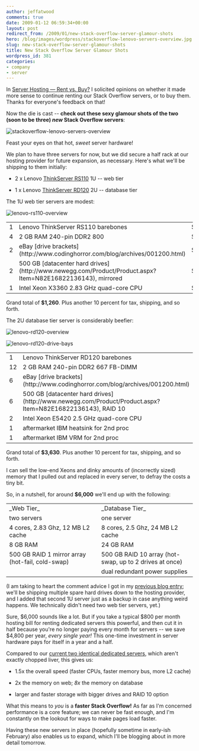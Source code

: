 ```yaml
---
author: jeffatwood
comments: true
date: 2009-01-12 06:59:34+00:00
layout: post
redirect_from: /2009/01/new-stack-overflow-server-glamour-shots
hero: /blog/images/wordpress/stackoverflow-lenovo-servers-overview.jpg
slug: new-stack-overflow-server-glamour-shots
title: New Stack Overflow Server Glamour Shots
wordpress_id: 381
categories:
- company
- server
---
```



In [Server Hosting — Rent vs. Buy?](http://blog.stackoverflow.com/2008/12/server-hosting-rent-vs-buy/) I solicited opinions on whether it made more sense to continue renting our Stack Overflow servers, or to buy them. Thanks for everyone's feedback on that!



Now the die is cast -- **check out these sexy glamour shots of the two (soon to be three) _new_ Stack Overflow servers**:



![stackoverflow-lenovo-servers-overview](/blog/images/wordpress/stackoverflow-lenovo-servers-overview.jpg)



Feast your eyes on that hot, _sweet_ server hardware!



We plan to have three servers for now, but we did secure a half rack at our hosting provider for future expansion, as necessary. Here's what we'll be shipping to them initially:







  * 2 x Lenovo [ThinkServer RS110](http://www.google.com/search?q=lenovo+thinkserver+rs110) 1U -- web tier

  * 1 x Lenovo [ThinkServer RD120](http://www.google.com/search?q=lenovo+thinkserver+rd120) 2U -- database tier




The 1U web tier servers are modest:



![lenovo-rs110-overview](/blog/images/wordpress/lenovo-rs110-overview.jpg)



<table width="500" >
<tr >
<td >1
</td>
<td >Lenovo ThinkServer RS110 barebones
</td>
<td >$630
</td></tr>
<tr >
<td >4
</td>
<td >2 GB RAM 240-pin DDR2 800
</td>
<td >$70
</td></tr>
<tr >
<td >2
</td>
<td > eBay [drive brackets](http://www.codinghorror.com/blog/archives/001200.html)
</td>
<td >$50
</td></tr>
<tr >
<td >2
</td>
<td >500 GB [datacenter hard drives](http://www.newegg.com/Product/Product.aspx?Item=N82E16822136143), mirrored
</td>
<td >$160
</td></tr>
<tr >
<td >1
</td>
<td >Intel Xeon X3360 2.83 GHz quad-core CPU
</td>
<td >$350
</td></tr>
</table>



Grand total of **$1,260**. Plus another 10 percent for tax, shipping, and so forth. 



The 2U database tier server is considerably beefier:



![lenovo-rd120-overview](/blog/images/wordpress/lenovo-rd120-overview.jpg)



![lenovo-rd120-drive-bays](/blog/images/wordpress/lenovo-rd120-drive-bays.jpg)



<table width="500" >
<tr >
<td >1
</td>
<td >Lenovo ThinkServer RD120 barebones
</td>
<td >$1,490
</td></tr>
<tr >
<td >12
</td>
<td >2 GB RAM 240-pin DDR2 667 FB-DIMM
</td>
<td >$600
</td></tr>
<tr >
<td >6
</td>
<td >eBay [drive brackets](http://www.codinghorror.com/blog/archives/001200.html)
</td>
<td >$150
</td></tr>
<tr >
<td >6
</td>
<td >500 GB [datacenter hard drives](http://www.newegg.com/Product/Product.aspx?Item=N82E16822136143), RAID 10
</td>
<td >$480
</td></tr>
<tr >
<td >2
</td>
<td >Intel Xeon E5420 2.5 GHz quad-core CPU
</td>
<td >$700
</td></tr>
<tr >
<td >1
</td>
<td >aftermarket IBM heatsink for 2nd proc
</td>
<td >$90
</td></tr>
<tr >
<td >1
</td>
<td >aftermarket IBM VRM for 2nd proc
</td>
<td >$120
</td></tr>
</table>



Grand total of **$3,630**. Plus another 10 percent for tax, shipping, and so forth. 



I can sell the low-end Xeons and dinky amounts of (incorrectly sized) memory that I pulled out and replaced in every server, to defray the costs a tiny bit.



So, in a nutshell, for around **$6,000** we'll end up with the following:



<table >
<tr >
<td width="300" >_Web Tier_
</td>
<td width="300" >_Database Tier_
</td></tr>
<tr >
<td >two servers
</td>
<td >one server
</td></tr>
<tr >
<td >4 cores, 2.83 Ghz, 12 MB L2 cache
</td>
<td >8 cores, 2.5 Ghz, 24 MB L2 cache
</td></tr>
<tr >
<td >8 GB RAM
</td>
<td >24 GB RAM
</td></tr>
<tr >
<td >500 GB RAID 1 mirror array  
(hot-fail, cold-swap)
</td>
<td >500 GB RAID 10 array  
(hot-swap, up to 2 drives at once)
</td></tr>
<tr >
<td >
</td>
<td >dual redundant power supplies
</td></tr>
</table>



(I am taking to heart the comment advice I got in my [previous blog entry](http://blog.stackoverflow.com/2008/12/server-hosting-rent-vs-buy/); we'll be shipping multiple spare hard drives down to the hosting provider, and I added that second 1U server just as a backup in case anything weird happens. We technically didn't need two web tier servers, yet.)



Sure, $6,000 sounds like a lot. But if you take a typical $800 per month hosting bill for renting dedicated servers this powerful, and then cut it in half because you're no longer paying every month for servers -- we save $4,800 per year, _every single year!_ This one-time investment in server hardware pays for itself in a year and a half.



Compared to our [current two identical dedicated servers](http://blog.stackoverflow.com/2008/04/our-dedicated-server/), which aren't exactly chopped liver, this gives us:







  * 1.5x the overall speed (faster CPUs, faster memory bus, more L2 cache)

  * 2x the memory on web; _8x_ the memory on database

  * larger and faster storage with bigger drives and RAID 10 option




What this means to _you_ is a **faster Stack Overflow!** As far as I'm concerned performance is a core feature; we can never be fast enough, and I'm constantly on the lookout for ways to make pages load faster.



Having these new servers in place (hopefully sometime in early-ish February) also enables us to expand, which I'll be blogging about in more detail tomorrow.

